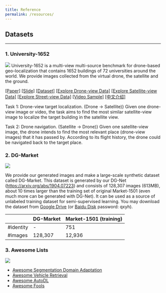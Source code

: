 ```yaml
---
title: Reference
permalink: /resources/
---
```



## Datasets
<hr>

### 1. University-1652
![](https://github.com/layumi/University1652-Baseline/raw/master/docs/index_files/Data.jpg)
University-1652 is a multi-view multi-source benchmark for drone-based geo-localization that contains 1652 buildings of 72 universities around the world. We provide images collected from the virtual drone, the satellite and the ground.

[[Paper]](https://arxiv.org/abs/2002.12186)
[[Slide]](http://zdzheng.xyz/ACM-MM-Talk.pdf)
[[Dataset]](https://github.com/layumi/University1652-Baseline)
[[Explore Drone-view Data]](https://github.com/layumi/University1652-Baseline/blob/master/docs/index_files/sample_drone.jpg?raw=true)
[[Explore Satellite-view Data]](https://github.com/layumi/University1652-Baseline/blob/master/docs/index_files/sample_satellite.jpg?raw=true)
[[Explore Street-view Data]](https://github.com/layumi/University1652-Baseline/blob/master/docs/index_files/sample_street.jpg?raw=true)
[[Video Sample]](https://www.youtube.com/embed/dzxXPp8tVn4?vq=hd1080)
[[中文介绍]](https://zhuanlan.zhihu.com/p/110987552)

Task 1: Drone-view target localization. (Drone -> Satellite)} Given one drone-view image or video, the task aims to find the most similar satellite-view image to localize the target building in the satellite view.

Task 2: Drone navigation. (Satellite -> Drone)} Given one satellite-view image, the drone intends to find the most relevant place (drone-view images) that it has passed by. According to its flight history, the drone could be navigated back to the target place.

### 2. DG-Market
![](https://github.com/layumi/DG-Net/blob/gh-pages/index_files/DGMarket-logo.png)

We provide our generated images and make a large-scale synthetic dataset called DG-Market. This dataset is generated by our DG-Net (https://arxiv.org/abs/1904.07223) and consists of 128,307 images (613MB), about 10 times larger than the training set of original Market-1501 (even much more can be generated with DG-Net). It can be used as a source of unlabeled training dataset for semi-supervised learning. You may download the dataset from [Google Drive](https://drive.google.com/file/d/126Gn90Tzpk3zWp2c7OBYPKc-ZjhptKDo/view?usp=sharing) (or [Baidu Disk](https://pan.baidu.com/s/1n4M6s-qvE08J8SOOWtWfgw) password: qxyh).  

|   |  DG-Market   | Market-1501 (training) |
|---|--------------|-------------|
| #identity| 	-   |  751        |
| #images| 128,307 |  12,936     |

### 3. Awesome Lists

![](https://camo.githubusercontent.com/1131548cf666e1150ebd2a52f44776d539f06324/68747470733a2f2f63646e2e7261776769742e636f6d2f73696e647265736f726875732f617765736f6d652f6d61737465722f6d656469612f6c6f676f2e737667)

- [Awesome Segmentation Domain Adaptation](https://github.com/layumi/Seg-Uncertainty/tree/master/awesome-SegDA)
- [Awesome Vehicle Retrieval](https://github.com/layumi/Vehicle_reID-Collection)
- [Awesome AutoDL](https://github.com/D-X-Y/Awesome-AutoDL)
- [Awesome Fools](https://github.com/layumi/Awesome-Fools)
